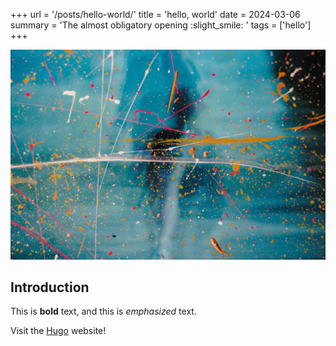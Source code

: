 +++
url = '/posts/hello-world/'
title = 'hello, world'
date = 2024-03-06
summary = 'The almost obligatory opening :slight_smile: '
tags = ['hello']
+++

![water droplets on glass during daytime](water-droplets-on-glass-during-daytime.jpg "Photo by [Jr Korpa](https://unsplash.com/@jrkorpa) on [Unsplash](https://unsplash.com/)")

## Introduction

This is **bold** text, and this is *emphasized* text.

Visit the [Hugo](https://gohugo.io) website!
